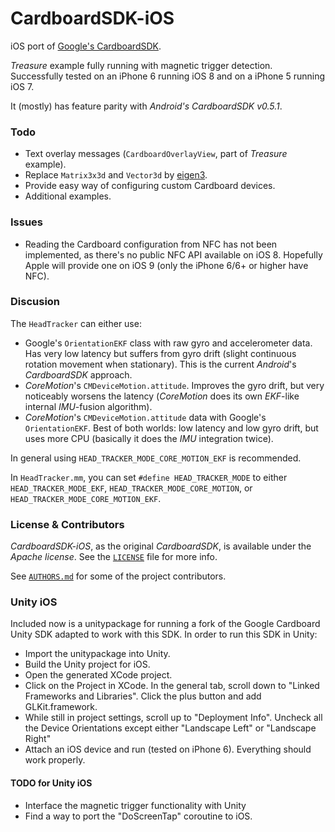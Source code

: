 CardboardSDK-iOS
===============


iOS port of  [Google's CardboardSDK](https://github.com/rsanchezsaez/cardboard-java).

*Treasure* example fully running with magnetic trigger detection. Successfully tested on an iPhone 6 running iOS 8 and on a iPhone 5 running iOS 7.

It (mostly) has feature parity with *Android's CardboardSDK v0.5.1*.

### Todo

- Text overlay messages (`CardboardOverlayView`, part of  *Treasure* example).
- Replace `Matrix3x3d` and `Vector3d` by [eigen3](http://eigen.tuxfamily.org/).
- Provide easy way of configuring custom Cardboard devices.
- Additional examples.

### Issues

- Reading the Cardboard configuration from NFC has not been implemented, as there's no public NFC API available on iOS 8. Hopefully Apple will provide one on iOS 9 (only the iPhone 6/6+ or higher have NFC).

### Discusion

 The `HeadTracker` can either use:

- Google's `OrientationEKF` class with raw gyro and accelerometer data. Has very low latency but suffers from gyro drift (slight continuous rotation movement when stationary). This is the current *Android*'s *CardboardSDK* approach.
- *CoreMotion*'s `CMDeviceMotion.attitude`. Improves the gyro drift, but very noticeably worsens the latency (*CoreMotion* does its own *EKF*-like internal *IMU*-fusion algorithm).
- *CoreMotion*'s `CMDeviceMotion.attitude` data with Google's `OrientationEKF`. Best of both worlds: low latency and low gyro drift, but uses more CPU (basically it does the *IMU* integration twice).

In general using `HEAD_TRACKER_MODE_CORE_MOTION_EKF` is recommended. 

In `HeadTracker.mm`, you can set `#define HEAD_TRACKER_MODE` to either
`HEAD_TRACKER_MODE_EKF`,
`HEAD_TRACKER_MODE_CORE_MOTION`, or
` HEAD_TRACKER_MODE_CORE_MOTION_EKF`.

### License & Contributors

*CardboardSDK-iOS*, as the original *CardboardSDK*, is available under the *Apache license*. See the [`LICENSE`](./LICENSE) file for more info.

See  [`AUTHORS.md`](./AUTHORS.md) for some of the project contributors.

### Unity iOS

Included now is a unitypackage for running a fork of the Google Cardboard Unity SDK adapted to work with this SDK. In order to run this SDK in Unity:

- Import the unitypackage into Unity.
- Build the Unity project for iOS.
- Open the generated XCode project.
- Click on the Project in XCode. In the general tab, scroll down to "Linked Frameworks and Libraries". Click the plus button and add GLKit.framework.
- While still in project settings, scroll up to "Deployment Info". Uncheck all the Device Orientations except either "Landscape Left" or "Landscape Right"
- Attach an iOS device and run (tested on iPhone 6). Everything should work properly.

#### TODO for Unity iOS
- Interface the magnetic trigger functionality with Unity
- Find a way to port the "DoScreenTap" coroutine to iOS.
